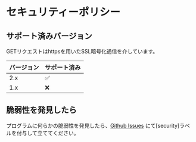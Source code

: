 # セキュリティーポリシー

## サポート済みバージョン

GETリクエストはhttpsを用いたSSL暗号化通信を介しています。

| バージョン | サポート済み         |
| -------- | ------------------ |
| 2.x      | :white_check_mark: |
| 1.x      | :x:                |

## 脆弱性を発見したら

プログラムに何らかの脆弱性を発見したら、[Github Issues](https://github.com/P2P-Develop/TopDomainChecker/issues) にて\[security\]ラベルを付与して立ててください。
